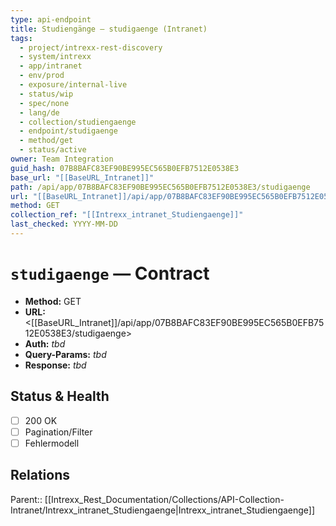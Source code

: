```yaml
---
type: api-endpoint
title: Studiengänge — studigaenge (Intranet)
tags:
  - project/intrexx-rest-discovery
  - system/intrexx
  - app/intranet
  - env/prod
  - exposure/internal-live
  - status/wip
  - spec/none
  - lang/de
  - collection/studiengaenge
  - endpoint/studigaenge
  - method/get
  - status/active
owner: Team Integration
guid_hash: 07B8BAFC83EF90BE995EC565B0EFB7512E0538E3
base_url: "[[BaseURL_Intranet]]"
path: /api/app/07B8BAFC83EF90BE995EC565B0EFB7512E0538E3/studigaenge
url: "[[BaseURL_Intranet]]/api/app/07B8BAFC83EF90BE995EC565B0EFB7512E0538E3/studigaenge"
method: GET
collection_ref: "[[Intrexx_intranet_Studiengaenge]]"
last_checked: YYYY-MM-DD
---
```


# `studigaenge` — Contract
- **Method:** GET  
- **URL:** <[[BaseURL_Intranet]]/api/app/07B8BAFC83EF90BE995EC565B0EFB7512E0538E3/studigaenge>  
- **Auth:** _tbd_  
- **Query-Params:** _tbd_  
- **Response:** _tbd_

## Status & Health
- [ ] 200 OK
- [ ] Pagination/Filter
- [ ] Fehlermodell

## Relations
Parent:: [[Intrexx_Rest_Documentation/Collections/API-Collection-Intranet/Intrexx_intranet_Studiengaenge|Intrexx_intranet_Studiengaenge]]
